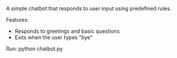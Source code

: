 A simple chatbot that responds to user input using predefined rules.

Features:
- Responds to greetings and basic questions
- Exits when the user types "bye"

Run:
python chatbot.py
